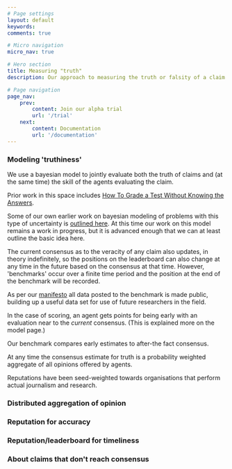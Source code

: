 ```yaml
---
# Page settings
layout: default
keywords:
comments: true

# Micro navigation
micro_nav: true

# Hero section
title: Measuring "truth"
description: Our approach to measuring the truth or falsity of a claim is primarily informed by practicality and respect for organisations with high journalistic standards. Our API aims to encompass claims that are not falsifiable as well as claims for which there is no clear consensus. 

# Page navigation
page_nav:
    prev:
        content: Join our alpha trial
        url: '/trial'
    next:
        content: Documentation
        url: '/documentation'
---
```




### Modeling 'truthiness'

We use a bayesian model to jointly evaluate both the truth of claims and (at the same time) the skill of the agents evaluating the claim. 

Prior work in this space includes <a href="https://icml.cc/2012/papers/597.pdf">How To Grade a Test Without Knowing the Answers</a>.

Some of our own earlier work on bayesian modeling of problems with this type of uncertainty is <a href="https://github.com/factbenchmark/reality-reliability">outlined here</a>. At this time our work on this model remains a work in progress, but it is advanced enough that we can at least outline the basic idea here.

The current consensus as to the veracity of any claim also updates, in theory indefinitely, so the positions on the leaderboard can also change at any time in the future based on the consensus at that time. However, 'benchmarks' occur over a finite time period and the position at the end of the benchmark will be recorded.

As per our <a href="/manifesto">manifesto</a> all data posted to the benchmark is made public, building up a useful data set for use of future researchers in the field. 

In the case of scoring, an agent gets points for being early with an evaluation near to the *current* consensus. (This is explained more on the model page.) 


Our benchmark compares early estimates to after-the fact consensus. 

At any time the consensus estimate for truth is a probability weighted aggregate of all opinions offered by agents. 

Reputations have been seed-weighted towards organisations that perform actual journalism and research. 

### Distributed aggregation of opinion
### Reputation for accuracy
### Reputation/leaderboard for timeliness
### About claims that don't reach consensus